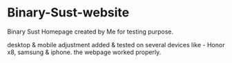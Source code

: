# Binary-Sust-website
Binary Sust Homepage created by Me for testing purpose. 

desktop & mobile adjustment added & tested on several devices like - Honor x8, samsung & iphone. the webpage worked properly.
